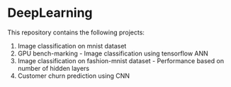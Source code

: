 # DeepLearning

This repository contains the following projects:
1) Image classification on mnist dataset
2) GPU bench-marking - Image classification using tensorflow ANN
3) Image classification on fashion-mnist dataset - Performance based on number of hidden layers
4) Customer churn prediction using CNN
